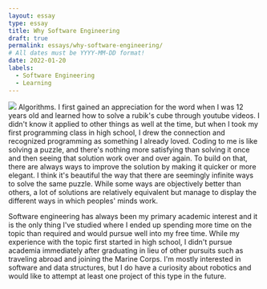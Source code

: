 ```yaml
---
layout: essay
type: essay
title: Why Software Engineering
draft: true
permalink: essays/why-software-engineering/
# All dates must be YYYY-MM-DD format!
date: 2022-01-20
labels:
  - Software Engineering
  - Learning
---
```

<img class="ui image" src="{{ site.baseurl }}/images/cube2.jpg">
Algorithms. I first gained an appreciation for the word when I was 12 years old and learned how to solve a rubik's cube through youtube videos.
I didn't know it applied to other things as well at the time, but when I took my first programming class in high school, I drew the connection 
and recognized programming as something I already loved. Coding to me is like solving a puzzle, and there's nothing more satisfying than solving
it once and then seeing that solution work over and over again. To build on that, there are always ways to improve the solution by making it
quicker or more elegant. I think it's beautiful the way that there are seemingly infinite ways to solve the same puzzle. While some ways are
objectively better than others, a lot of solutions are relatively equivalent but manage to display the different ways in which peoples' minds work.

Software engineering has always been my primary academic interest and it is the only thing I've studied where I ended up spending more time on
the topic than required and would pursue well into my free time. While my experience with the topic first started in high school, I didn't pursue 
academia immediately after graduating in lieu of other pursuits such as traveling abroad and joining the Marine Corps. I'm mostly interested in 
software and data structures, but I do have a curiosity about robotics and would like to attempt at least one project of this type in the future.
<br>
<br>
